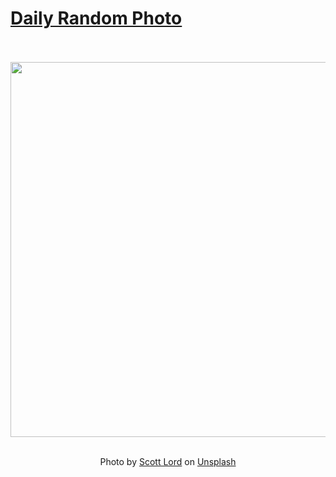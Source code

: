 # [Daily Random Photo](https://www.dailyrandomphoto.com/)

<div align="center">
  <br>
  <br>
  <a href="https://www.dailyrandomphoto.com/p/2025/2025-06-11/"><img src="https://images.unsplash.com/photo-1747277832101-bdba36d527b0?crop=entropy&cs=tinysrgb&fit=max&fm=jpg&ixid=M3w3NzUwOHwwfDF8cmFuZG9tfHx8fHx8fHx8MTc0OTYwMjkyNnw&ixlib=rb-4.1.0&q=80&w=1080" width="600px"></a>
  <br>
  <br>
  <p class="has-text-grey">Photo by <a href="https://unsplash.com/@darkcatimages?utm_source=Daily%20Random%20Photo&amp;utm_medium=referral" target="_blank" rel="noopener noreferrer">Scott Lord</a> on <a href="https://unsplash.com/photos/a-galaxy-surrounded-by-stars-in-space-Rw7H7ELqJS4?utm_source=Daily%20Random%20Photo&amp;utm_medium=referral" target="_blank" rel="noopener noreferrer">Unsplash</a></p>
</div>
